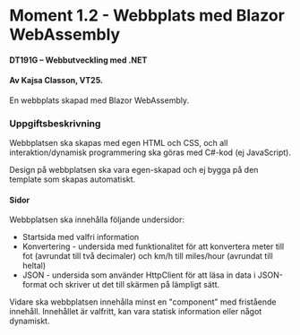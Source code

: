 # Moment 1.2 - Webbplats med Blazor WebAssembly
#### DT191G – Webbutveckling med .NET
#### Av Kajsa Classon, VT25. 

En webbplats skapad med Blazor WebAssembly.

### Uppgiftsbeskrivning
Webbplatsen ska skapas med egen HTML och CSS, och all interaktion/dynamisk programmering ska göras med C#-kod (ej JavaScript).

Design på webbplatsen ska vara egen-skapad och ej bygga på den template som skapas automatiskt. 

#### Sidor
Webbplatsen ska innehålla följande undersidor:
* Startsida med valfri information
* Konvertering - undersida med funktionalitet för att konvertera meter till fot (avrundat till två decimaler) och km/h till miles/hour (avrundat till heltal)
* JSON - undersida som använder HttpClient för att läsa in data i JSON-format och skriver ut det till skärmen på lämpligt sätt. 

Vidare ska webbplatsen innehålla minst en "component" med fristående innehåll. Innehållet är valfritt, kan vara statisk information eller något dynamiskt.